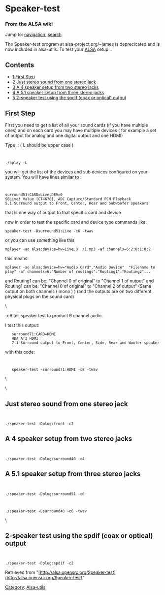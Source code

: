 Speaker-test
============

### From the ALSA wiki

Jump to: [navigation](#mw-head), [search](#p-search)

The Speaker-test program at alsa-project.org/\~james is deprecicated and
is now included in alsa-utils. To test your [ALSA](/ALSA "ALSA")
setup...

Contents
--------

-   [1 First Step](#First_Step)
-   [2 Just stereo sound from one stereo
    jack](#Just_stereo_sound_from_one_stereo_jack)
-   [3 A 4 speaker setup from two stereo
    jacks](#A_4_speaker_setup_from_two_stereo_jacks)
-   [4 A 5.1 speaker setup from three stereo
    jacks](#A_5.1_speaker_setup_from_three_stereo_jacks)
-   [5 2-speaker test using the spdif (coax or optical)
    output](#2-speaker_test_using_the_spdif_.28coax_or_optical.29_output)

First Step
----------

First you need to get a list of all your sound cards (if you have
multiple ones) and on each card you may have multiple devices ( for
example a set of output for analog and one digital output and one HDMI)

Type  : ( L should be upper case )

` `

    ./aplay -L

you will get the list of the devices and sub devices configured on your
system. You will have lines similar to :

` `

    surround51:CARD=Live,DEV=0
    SBLive! Value [CT4670], ADC Capture/Standard PCM Playback
    5.1 Surround output to Front, Center, Rear and Subwoofer speakers

that is one way of output to that specific card and device.

now in order to test the specific card and device type commands like:
` `

    speaker-test -Dsurround51:Live -c6 -twav

or you can use something like this ` `

    mplayer -ao alsa:device=hw=Live.0  /1.mp3 -af channels=6:2:0:1:0:2

this means: ` `

    mplayer -ao alsa:device=hw="Audio Card"."Audio Device"  "Filename to play" -af channels=6:"Number of routings":"Routing1":"Routing2"...

and Routing1 can be: "Channel 0 of original" to "Channel 1 of output"
and Routing1 can be: "Channel 0 of original" to "Channel 2 of output"
(Same output on both channels ( mono ) ) (and the outputs are on two
different physical plugs on the sound card)

\

-c6 tell speaker test to product 6 channel audio.

I test this output: ` `

       surround71:CARD=HDMI
       HDA ATI HDMI
       7.1 Surround output to Front, Center, Side, Rear and Woofer speaker

with this code:

` `

       speaker-test -surround71:HDMI -c8 -twav

\

\

Just stereo sound from one stereo jack
--------------------------------------

` `

    ./speaker-test -Dplug:front -c2

A 4 speaker setup from two stereo jacks
---------------------------------------

` `

    ./speaker-test -Dplug:surround40 -c4

A 5.1 speaker setup from three stereo jacks
-------------------------------------------

` `

    ./speaker-test -Dplug:surround51 -c6

` `

    ./speaker-test -Dsurround40 -c6 -twav

\

2-speaker test using the spdif (coax or optical) output
-------------------------------------------------------

` `

    ./speaker-test -Dplug:spdif -c2

Retrieved from
"[http://alsa.opensrc.org/Speaker-test](http://alsa.opensrc.org/Speaker-test)"

[Category](/Special:Categories "Special:Categories"):
[Alsa-utils](/Category:Alsa-utils "Category:Alsa-utils")

